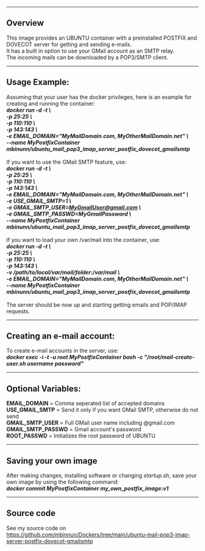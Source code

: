 -----------------------
Overview
-----------------------
This image provides an UBUNTU container with a preinstalled POSTFIX and DOVECOT server for getting and sending e-mails.<br/>
It has a built in option to use your GMail account as an SMTP relay.<br/>
The incoming mails can be downloaded by a POP3/SMTP client.<br/>

-----------------------
Usage Example:
-----------------------
Assuming that your user has the docker privileges, here is an example for creating and running the container:<br/>
***docker run -d -t \\<br/>
-p 25:25 \\<br/>
-p 110:110 \\<br/>
-p 143:143 \\<br/>
-e EMAIL_DOMAIN="MyMailDomain.com, MyOtherMailDomain.net" \\<br/>
--name MyPostfixContainer mbinunn/ubuntu_mail_pop3_imap_server_postfix_dovecot_gmailsmtp***<br/>
<br/>
If you want to use the GMail SMTP feature, use:<br/>
***docker run -d -t \\<br/>
-p 25:25 \\<br/>
-p 110:110 \\<br/>
-p 143:143 \\<br/>
-e EMAIL_DOMAIN="MyMailDomain.com, MyOtherMailDomain.net" \\<br/>
-e USE_GMAIL_SMTP=1 \\<br/>
-e GMAIL_SMTP_USER=MyGmailUser@gmail.com \\<br/>
-e GMAIL_SMTP_PASSWD=MyGmailPassword \\<br/>
--name MyPostfixContainer mbinunn/ubuntu_mail_pop3_imap_server_postfix_dovecot_gmailsmtp***<br/>
<br/>
If you want to load your own /var/mail into the container, use:<br/>
***docker run -d -t \\<br/>
-p 25:25 \\<br/>
-p 110:110 \\<br/>
-p 143:143 \\<br/>
-v /path/to/local/var/mail/folder:/var/mail \\<br/>
-e EMAIL_DOMAIN="MyMailDomain.com, MyOtherMailDomain.net" \\<br/>
--name MyPostfixContainer mbinunn/ubuntu_mail_pop3_imap_server_postfix_dovecot_gmailsmtp***<br/>
<br/>
The server should be now up and starting getting emails and POP/IMAP requests.<br/>

-----------------------
Creating an e-mail account:
-----------------------
To create e-mail accounts in the server, use:<br/>
***docker exec -i -t -u root MyPostfixContainer bash -c "/root/mail-create-user.sh username password"***<br/>

-----------------------
Optional Variables:
-----------------------
**EMAIL_DOMAIN** = Comma seperated list of accepted domains<br/>
**USE_GMAIL_SMTP** = Send it only if you want GMail SMTP, otherwise do not send<br/>
**GMAIL_SMTP_USER** = Full GMail user name including @gmail.com<br/>
**GMAIL_SMTP_PASSWD** = Gmail account's password<br/>
**ROOT_PASSWD** = Initializes the root password of UBUNTU<br/> 

-----------------------
Saving your own image
-----------------------
After making changes, installing software or changing *startup.sh*, save your own image by using the following command:<br/>
***docker commit MyPostfixContainer my_own_postfix_image:v1***<br/>

-----------------------
Source code
-----------------------
See my source code on https://github.com/mbinnun/Dockers/tree/main/ubuntu-mail-pop3-imap-server-postfix-dovecot-gmailsmtp
